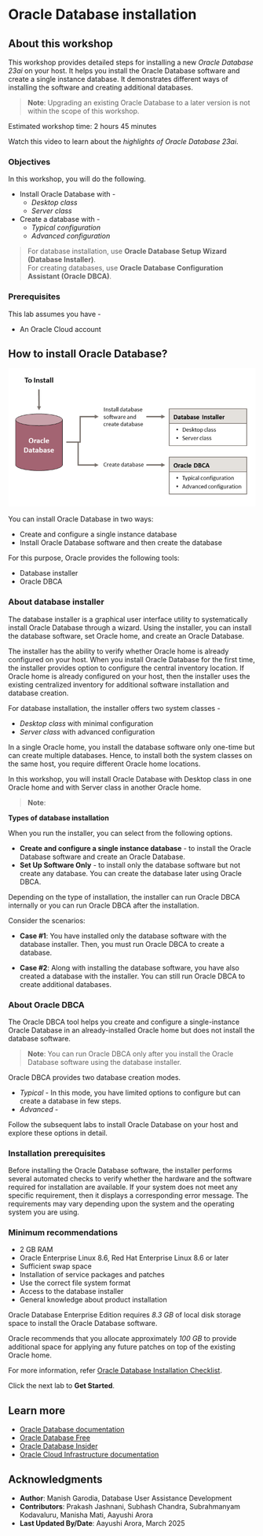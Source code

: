 # Oracle Database installation

## About this workshop

This workshop provides detailed steps for installing a new *Oracle Database 23ai* on your host. It helps you install the Oracle Database software and create a single instance database. It demonstrates different ways of installing the software and creating additional databases.

> **Note**: Upgrading an existing Oracle Database to a later version is not within the scope of this workshop. 

Estimated workshop time: 2 hours 45 minutes

Watch this video to learn about the *highlights of Oracle Database 23ai*.

[](youtube:4yobT4rtmeo)

### Objectives

In this workshop, you will do the following.
 - Install Oracle Database with -
	 - *Desktop class*
	 - *Server class*
 - Create a database with -
	 - *Typical configuration*
	 - *Advanced configuration*

> For database installation, use **Oracle Database Setup Wizard (Database Installer)**.    
> For creating databases, use **Oracle Database Configuration Assistant (Oracle DBCA)**.

### Prerequisites

This lab assumes you have -

 - An Oracle Cloud account

## How to install Oracle Database?

![Install Oracle Database](./images/install-db.png " ")

You can install Oracle Database in two ways:

 - Create and configure a single instance database
 - Install Oracle Database software and then create the database

For this purpose, Oracle provides the following tools:

 - Database installer
 - Oracle DBCA

### About database installer

The database installer is a graphical user interface utility to systematically install Oracle Database through a wizard. Using the installer, you can install the database software, set Oracle home, and create an Oracle Database.

The installer has the ability to verify whether Oracle home is already configured on your host. When you install Oracle Database for the first time, the installer provides option to configure the central inventory location. If Oracle home is already configured on your host, then the installer uses the existing centralized inventory for additional software installation and database creation.

For database installation, the installer offers two system classes -
 - *Desktop class* with minimal configuration
 - *Server class* with advanced configuration

In a single Oracle home, you install the database software only one-time but can create multiple databases. Hence, to install both the system classes on the same host, you require different Oracle home locations. 

In this workshop, you will install Oracle Database with Desktop class in one Oracle home and with Server class in another Oracle home.

> **Note**: [](include:oracle-home)

**Types of database installation**

When you run the installer, you can select from the following options.

 - **Create and configure a single instance database** - to install the Oracle Database software and create an Oracle Database.
 - **Set Up Software Only** - to install only the database software but not create any database. You can create the database later using Oracle DBCA.

Depending on the type of installation, the installer can run Oracle DBCA internally or you can run Oracle DBCA after the installation.

Consider the scenarios:

 - **Case #1**: You have installed only the database software with the database installer. Then, you must run Oracle DBCA to create a database.

 - **Case #2**: Along with installing the database software, you have also created a database with the installer. You can still run Oracle DBCA to create additional databases.

### About Oracle DBCA

The Oracle DBCA tool helps you create and configure a single-instance Oracle Database in an already-installed Oracle home but does not install the database software. 

> **Note**: You can run Oracle DBCA only after you install the Oracle Database software using the database installer.

Oracle DBCA provides two database creation modes. 

 - *Typical* - In this mode, you have limited options to configure but can create a database in few steps.
 - *Advanced* - [](include:dbca-adv)

Follow the subsequent labs to install Oracle Database on your host and explore these options in detail.

### Installation prerequisites

Before installing the Oracle Database software, the installer performs several automated checks to verify whether the hardware and the software required for installation are available. If your system does not meet any specific requirement, then it displays a corresponding error message. The requirements may vary depending upon the system and the operating system you are using.

### Minimum recommendations

 - 2 GB RAM
 - Oracle Enterprise Linux 8.6, Red Hat Enterprise Linux 8.6 or later
 - Sufficient swap space
 - Installation of service packages and patches
 - Use the correct file system format
 - Access to the database installer
 - General knowledge about product installation

Oracle Database Enterprise Edition requires *8.3 GB* of local disk storage space to install the Oracle Database software.

Oracle recommends that you allocate approximately *100 GB* to provide additional space for applying any future patches on top of the existing Oracle home.

For more information, refer [Oracle Database Installation Checklist](https://docs.oracle.com/en/database/oracle/oracle-database/23/ladbi/oracle-database-installation-checklist.html#GUID-E847221C-1406-4B6D-8666-479DB6BDB046).

Click the next lab to **Get Started**.

## Learn more

 - [Oracle Database documentation](https://docs.oracle.com/database/oracle/oracle-database/index.html)
 - [Oracle Database Free](https://www.oracle.com/in/database/free/)
 - [Oracle Database Insider](https://blogs.oracle.com/database/)
 - [Oracle Cloud Infrastructure documentation](https://docs.oracle.com/iaas/Content/home.htm)

## Acknowledgments

 - **Author**: Manish Garodia, Database User Assistance Development
 - **Contributors**: Prakash Jashnani, Subhash Chandra, Subrahmanyam Kodavaluru, Manisha Mati, Aayushi Arora
 - **Last Updated By/Date**: Aayushi Arora, March 2025
